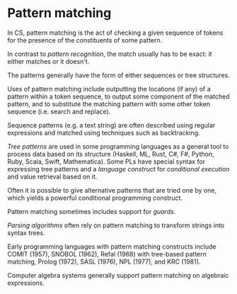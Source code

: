 # Pattern matching

In CS, pattern matching is the act of checking a given sequence of tokens for the presence of the constituents of some pattern.

In contrast to *pattern recognition*, the match usually has to be exact: it either matches or it doesn't.

The patterns generally have the form of either sequences or tree structures.

Uses of pattern matching include outputting the locations (if any) of a pattern within a token sequence, to output some component of the matched pattern, and to substitute the matching pattern with some other token sequence (i.e. search and replace).

Sequence patterns (e.g. a text string) are often described using regular expressions and matched using techniques such as backtracking.

*Tree patterns* are used in some programming languages as a general tool to process data based on its structure (Haskell, ML, Rust, C#, F#, Python, Ruby, Scala, Swift, Mathematica). Some PLs have special syntax for expressing tree patterns and a *language construct* for *conditional execution* and value retrieval based on it.

Often it is possible to give alternative patterns that are tried one by one, which yields a powerful conditional programming construct.

Pattern matching sometimes includes support for *guards*.

*Parsing algorithms* often rely on pattern matching to transform strings into syntax trees.

Early programming languages with pattern matching constructs include COMIT (1957), SNOBOL (1962), Refal (1968) with tree-based pattern matching, Prolog (1972), SASL (1976), NPL (1977), and KRC (1981).

Computer algebra systems generally support pattern matching on algebraic expressions.
